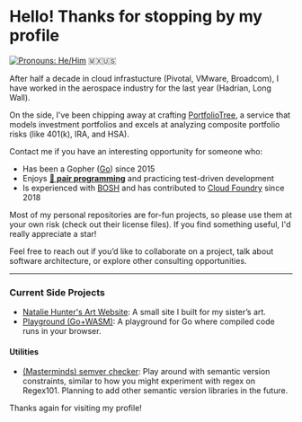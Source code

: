 # Hello! Thanks for stopping by my profile

[![Pronouns: He/Him](https://img.shields.io/badge/Pronouons-He%2FHim-lightgrey)](https://www.mypronouns.org/he-him) <span title="Mexican American from Los Angeles, CA">🇲🇽🇺🇸</span>

After half a decade in cloud infrastucture (Pivotal, VMware, Broadcom), I have worked in the aerospace industry for the last year (Hadrian, Long Wall).

On the side, I’ve been chipping away at crafting [PortfolioTree](https://portfoliotree.com), a service that models investment portfolios and excels at analyzing composite portfolio risks (like 401(k), IRA, and HSA). 

Contact me if you have an interesting opportunity for someone who:
- Has been a Gopher ([Go](https://golang.org/)) since 2015
- Enjoys [🍐 **pair programming**](https://www.pivotaltracker.com/blog/how-pair-programming-and-mob-programming-help-quickly-onboard-new-software-engineers) and practicing test-driven development
- Is experienced with [BOSH](https://bosh.io/docs/) and has contributed to [Cloud Foundry](https://www.cloudfoundry.org/) since 2018

Most of my personal repositories are for-fun projects, so please use them at your own risk (check out their license files). If you find something useful, I'd really appreciate a star!

Feel free to reach out if you’d like to collaborate on a project, talk about software architecture, or explore other consulting opportunities.

---

### Current Side Projects
- [Natalie Hunter's Art Website](https://nataliehunterart.com/): A small site I built for my sister’s art.
- [Playground (Go+WASM)](https://github.com/crhntr/playground): A playground for Go where compiled code runs in your browser.

#### Utilities
- [(Masterminds) semver checker](https://crhntr.com/semver): Play around with semantic version constraints, similar to how you might experiment with regex on Regex101. Planning to add other semantic version libraries in the future.

Thanks again for visiting my profile!
